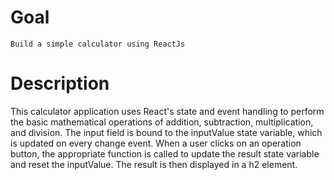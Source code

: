 # Goal
```
Build a simple calculator using ReactJs 
```
# Description

This calculator application uses React's state and event handling to perform the basic mathematical operations of addition, subtraction, multiplication, and division. The input field is bound to the inputValue state variable, which is updated on every change event. When a user clicks on an operation button, the appropriate function is called to update the result state variable and reset the inputValue. The result is then displayed in a h2 element.
